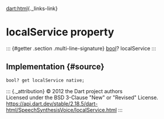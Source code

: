 [dart:html](../../dart-html/dart-html-library){._links-link}

localService property
=====================

::: {#getter .section .multi-line-signature}
[bool](../../dart-core/bool-class)? localService
:::

Implementation {#source}
--------------

``` {.language-dart data-language="dart"}
bool? get localService native;
```

::: {._attribution}
© 2012 the Dart project authors\
Licensed under the BSD 3-Clause \"New\" or \"Revised\" License.\
<https://api.dart.dev/stable/2.18.5/dart-html/SpeechSynthesisVoice/localService.html>
:::
